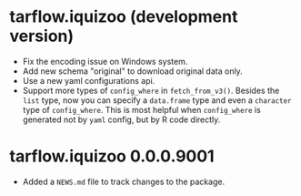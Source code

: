 # tarflow.iquizoo (development version)

* Fix the encoding issue on Windows system.
* Add new schema "original" to download original data only.
* Use a new yaml configurations api.
* Support more types of `config_where` in `fetch_from_v3()`. Besides the `list` type, now you can specify a `data.frame` type and even a `character` type of `config_where`. This is most helpful when `config_where` is generated not by `yaml` config, but by R code directly.

# tarflow.iquizoo 0.0.0.9001

* Added a `NEWS.md` file to track changes to the package.
